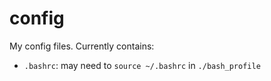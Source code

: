 # config
My config files. Currently contains:
* `.bashrc`: may need to `source ~/.bashrc` in `./bash_profile`

